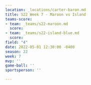 ```yaml
---
location: _locations/carter-baron.md
title: S22 Week 7 - Maroon vs Island
teams-score:
- team: _teams/s22-maroon.md
  score: 
- team: _teams/s22-island-blue.md
  score: 
field: "4"
date: 2022-05-01 12:30:00 -0400
season: 22
week: 7
mvp: ''
game-ball: ''
sportsperson: ''

---
```

